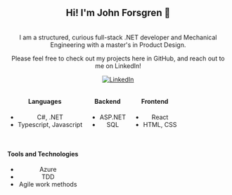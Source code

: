 <div align="center">
<h2> Hi! I'm John Forsgren 👋 </h2> <br/> 
I am a structured, curious full-stack .NET developer and Mechanical Engineering with a master's in Product Design. <br/> 

Please feel free to check out my projects here in GitHub, and reach out to me on LinkedIn! 
  
[![LinkedIn](https://img.shields.io/badge/-LinkedIn-blue?style=flat-square&logo=Linkedin&logoColor=white)](https://www.linkedin.com/in/john-forsgren95/)
 
  
<div style="display: flex; flex-wrap: wrap; gap: 1rem;">
  <div>
    <h4>Languages</h4>
    <ul>
      <li>C#, .NET</li>
      <li>Typescript, Javascript</li>
    </ul>
  </div>

  <div>
    <h4>Backend</h4>
    <ul>
      <li>ASP.NET</li>
      <li>SQL</li>
    </ul>
  </div>

  <div>
    <h4>Frontend</h4>
    <ul>
      <li>React</li>
      <li>HTML, CSS</li>
    </ul>
  </div>

  <div>
    <h4>Tools and Technologies</h4>
    <ul>
      <li>Azure</li>
      <li>TDD</li>
      <li>Agile work methods</li>
    </ul>
  </div>
</div>

  
</div>







<!---
JohnForsgren/JohnForsgren is a ✨ special ✨ repository because its `README.md` (this file) appears on your GitHub profile.
You can click the Preview link to take a look at your changes.
--->
